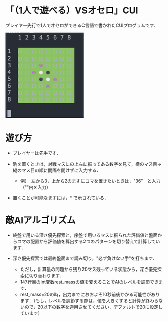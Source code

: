 # 「（1人で遊べる）VSオセロ」CUI
プレイヤー先行で1人でオセロができるC言語で書かれたCUIプログラムです．

<img src="scene.png" width="250">


<h1>遊び方</h1>

- プレイヤーは先手です．

- 駒を置くときは，対戦マスにの上左に振ってある数字を見て，横のマス目→縦のマス目の順に間隔を開けずに入力する．
  - 例）　左から3，上から2のますにコマを置きたいときは，"36"　と入力（""内を入力）
 
- 置くことが可能なますには，* で示されている．

<h1>敵AIアルゴリズム</h1>

- 終盤で用いる深さ優先探索と，序盤で用いるマスに振られた評価値と盤面からコマの配置から評価値を算出する2つのパターンを切り替えて計算しています．

- 深さ優先探索では最終盤面まで読み切り，"必ず負けない手"を打ちます．
  - ただし，計算量の問題から残り20マス残っている状態から，深さ優先探索に切り替わります．
  - 147行目のint変数rest_massの値を変えることでAIのレベルを調節できます．
  - rest_mass=20の時，出力までにおおよそ10秒前後かかる可能性があります．（もし，レベルを調節する際は，値を大きくすると計算が終わらないので，20以下の数字を適用させてください．デフォルトで20に設定しています）
  
